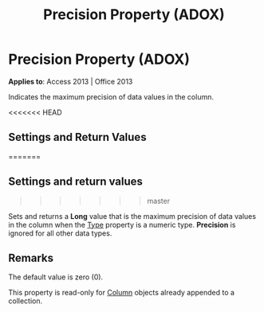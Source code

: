 ﻿---
title: Precision Property (ADOX)
TOCTitle: Precision Property (ADOX)
ms:assetid: 5d8ca497-572a-52e0-18aa-f82deaea0813
ms:mtpsurl: https://msdn.microsoft.com/library/JJ249330(v=office.15)
ms:contentKeyID: 48545117
ms.date: 09/18/2015
mtps_version: v=office.15
---

# Precision Property (ADOX)


**Applies to**: Access 2013 | Office 2013

Indicates the maximum precision of data values in the column.

<<<<<<< HEAD
## Settings and Return Values
=======
## Settings and return values
>>>>>>> master

Sets and returns a **Long** value that is the maximum precision of data values in the column when the [Type](https://msdn.microsoft.com/library/jj249169\(v=office.15\)) property is a numeric type. **Precision** is ignored for all other data types.

## Remarks

The default value is zero (0).

This property is read-only for [Column](column-object-adox.md) objects already appended to a collection.

